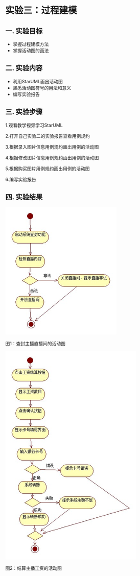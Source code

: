 # 实验三：过程建模

 ## 一. 实验目标

 - 掌握过程建模方法
- 掌握活动图的画法

 ## 二. 实验内容

 - 利用StarUML画出活动图
- 熟悉活动图符号的用法和意义
- 编写实验报告

 ## 三. 实验步骤

 1.观看教学视频学习StarUML

 2.打开自己实验二的实验报告查看用例规约

 3.根据录入图片信息用例规约画出用例的活动图

 4.根据修改图片信息用例规约画出用例的活动图

 5.根据购买图片用例规约画出用例的活动图

 6.编写实验报告

 ## 四. 实验结果

 ![活动图](./ActivityDiagram1.jpg)

 图1：查封主播直播间的活动图

 ![活动图](./ActivityDiagram2.jpg)

 图2：结算主播工资的活动图